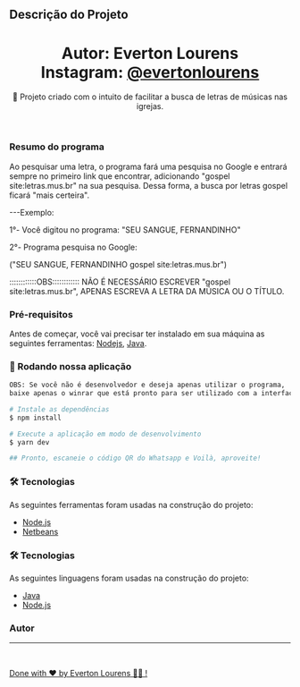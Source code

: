 ## Descrição do Projeto

<p align="center"></p>
<h1 align="center">
    Autor: Everton Lourens
    <br>
    Instagram: <a href="https://www.instagram.com/evertonlourens/">@evertonlourens</a>
</h1>
<p align="center">🚀 Projeto criado com o intuito de facilitar a busca de letras de músicas nas igrejas.</p>
<br>

### Resumo do programa

Ao pesquisar uma letra, o programa fará uma pesquisa no
Google e entrará sempre no primeiro link que encontrar,
adicionando "gospel site:letras.mus.br" na sua pesquisa.
Dessa forma, a busca por letras gospel ficará "mais certeira".

---Exemplo:

1°- Você digitou no programa: "SEU SANGUE, FERNANDINHO"

2°- Programa pesquisa no Google:

("SEU SANGUE, FERNANDINHO gospel site:letras.mus.br")

::::::::::::OBS::::::::::::
NÃO É NECESSÁRIO ESCREVER "gospel site:letras.mus.br",
APENAS ESCREVA A LETRA DA MÚSICA OU O TÍTULO.

### Pré-requisitos

Antes de começar, você vai precisar ter instalado em sua máquina as seguintes ferramentas:
[Nodejs](https://nodejs.org/dist/v18.16.0/node-v18.16.0-x64.msi), [Java](https://download.oracle.com/java/20/latest/jdk-20_windows-x64_bin.msi).

### 🎲 Rodando nossa aplicação

```bash
OBS: Se você não é desenvolvedor e deseja apenas utilizar o programa,
baixe apenas o winrar que está pronto para ser utilizado com a interface.

# Instale as dependências
$ npm install

# Execute a aplicação em modo de desenvolvimento
$ yarn dev

## Pronto, escaneie o código QR do Whatsapp e Voilà, aproveite!
```

### 🛠 Tecnologias

As seguintes ferramentas foram usadas na construção do projeto:

- [Node.js](https://nodejs.org/en/)
- [Netbeans](https://netbeans.apache.org/)

### 🛠 Tecnologias

As seguintes linguagens foram usadas na construção do projeto:

- [Java](https://pt.wikipedia.org/wiki/Java_(linguagem_de_programa%C3%A7%C3%A3o))
- [Node.js](https://en.wikipedia.org/wiki/Node.js)

### Autor

---

<a href="https://github.com/Everton-Lourens/">
 <br />

Done with ❤️ by Everton Lourens 👋🏽 !
